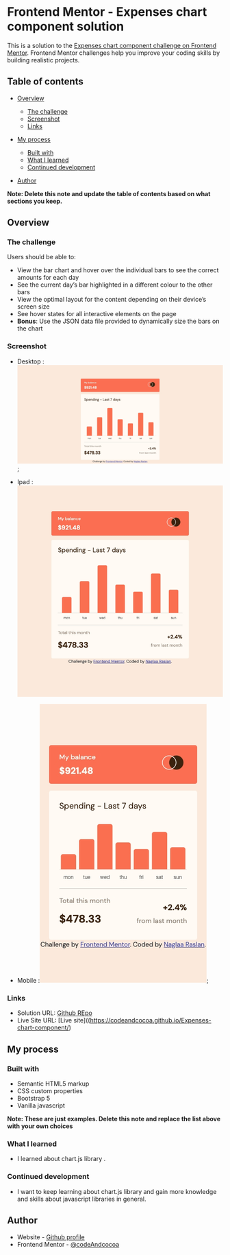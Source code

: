 # Frontend Mentor - Expenses chart component solution

This is a solution to the [Expenses chart component challenge on Frontend Mentor](https://www.frontendmentor.io/challenges/expenses-chart-component-e7yJBUdjwt). Frontend Mentor challenges help you improve your coding skills by building realistic projects. 

## Table of contents

- [Overview](#overview)
  - [The challenge](#the-challenge)
  - [Screenshot](#screenshot)
  - [Links](#links)
- [My process](#my-process)
  - [Built with](#built-with)
  - [What I learned](#what-i-learned)
  - [Continued development](#continued-development)
 
- [Author](#author)


**Note: Delete this note and update the table of contents based on what sections you keep.**

## Overview

### The challenge

Users should be able to:

- View the bar chart and hover over the individual bars to see the correct amounts for each day
- See the current day’s bar highlighted in a different colour to the other bars
- View the optimal layout for the content depending on their device’s screen size
- See hover states for all interactive elements on the page
- **Bonus**: Use the JSON data file provided to dynamically size the bars on the chart

### Screenshot

- Desktop :![Desktop screenshot](./images/desktop-scrn-version.jpeg);

- Ipad :![Ipad screenshot](./images/ipad-scrn-version.jpeg)

- Mobile :![Mobile screenshot](./images/mobile-scrn-version.jpeg);

### Links


- Solution URL: [Github REpo](https://github.com/codeAndcocoa/Expenses-chart-component.git)
- Live Site URL: [Live site]((https://codeandcocoa.github.io/Expenses-chart-component/)


## My process

### Built with

- Semantic HTML5 markup
- CSS custom properties
- Bootstrap 5
- Vanilla javascript


**Note: These are just examples. Delete this note and replace the list above with your own choices**

### What I learned
- I learned about chart.js library .


### Continued development
- I want to keep learning about chart.js library and gain more knowledge and skills about javascript libraries in general.

## Author

- Website - [Github profile](https://github.com/codeAndcocoa)
- Frontend Mentor - [@codeAndcocoa](https://www.frontendmentor.io/profile/codeAndcocoa)



